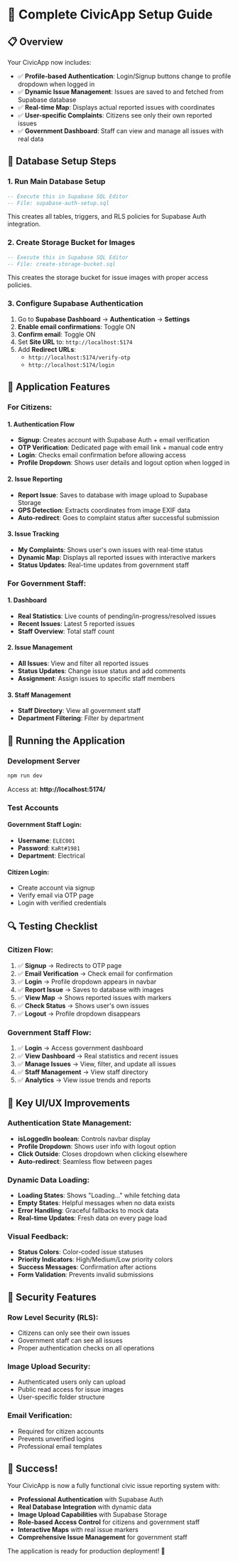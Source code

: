 # 🚀 Complete CivicApp Setup Guide

## 📋 Overview
Your CivicApp now includes:
- ✅ **Profile-based Authentication**: Login/Signup buttons change to profile dropdown when logged in
- ✅ **Dynamic Issue Management**: Issues are saved to and fetched from Supabase database
- ✅ **Real-time Map**: Displays actual reported issues with coordinates
- ✅ **User-specific Complaints**: Citizens see only their own reported issues
- ✅ **Government Dashboard**: Staff can view and manage all issues with real data

## 🔧 Database Setup Steps

### 1. **Run Main Database Setup**
```sql
-- Execute this in Supabase SQL Editor
-- File: supabase-auth-setup.sql
```
This creates all tables, triggers, and RLS policies for Supabase Auth integration.

### 2. **Create Storage Bucket for Images**
```sql
-- Execute this in Supabase SQL Editor  
-- File: create-storage-bucket.sql
```
This creates the storage bucket for issue images with proper access policies.

### 3. **Configure Supabase Authentication**
1. Go to **Supabase Dashboard** → **Authentication** → **Settings**
2. **Enable email confirmations**: Toggle ON
3. **Confirm email**: Toggle ON
4. Set **Site URL** to: `http://localhost:5174`
5. Add **Redirect URLs**: 
   - `http://localhost:5174/verify-otp`
   - `http://localhost:5174/login`

## 🎯 Application Features

### **For Citizens:**

#### **1. Authentication Flow**
- **Signup**: Creates account with Supabase Auth + email verification
- **OTP Verification**: Dedicated page with email link + manual code entry
- **Login**: Checks email confirmation before allowing access
- **Profile Dropdown**: Shows user details and logout option when logged in

#### **2. Issue Reporting**
- **Report Issue**: Saves to database with image upload to Supabase Storage
- **GPS Detection**: Extracts coordinates from image EXIF data
- **Auto-redirect**: Goes to complaint status after successful submission

#### **3. Issue Tracking**
- **My Complaints**: Shows user's own issues with real-time status
- **Dynamic Map**: Displays all reported issues with interactive markers
- **Status Updates**: Real-time updates from government staff

### **For Government Staff:**

#### **1. Dashboard**
- **Real Statistics**: Live counts of pending/in-progress/resolved issues
- **Recent Issues**: Latest 5 reported issues
- **Staff Overview**: Total staff count

#### **2. Issue Management**
- **All Issues**: View and filter all reported issues
- **Status Updates**: Change issue status and add comments
- **Assignment**: Assign issues to specific staff members

#### **3. Staff Management**
- **Staff Directory**: View all government staff
- **Department Filtering**: Filter by department

## 🚀 Running the Application

### **Development Server**
```bash
npm run dev
```
Access at: **http://localhost:5174/**

### **Test Accounts**

#### **Government Staff Login:**
- **Username**: `ELEC001`
- **Password**: `KaRt#1981`
- **Department**: Electrical

#### **Citizen Login:**
- Create account via signup
- Verify email via OTP page
- Login with verified credentials

## 🔍 Testing Checklist

### **Citizen Flow:**
1. ✅ **Signup** → Redirects to OTP page
2. ✅ **Email Verification** → Check email for confirmation
3. ✅ **Login** → Profile dropdown appears in navbar
4. ✅ **Report Issue** → Saves to database with images
5. ✅ **View Map** → Shows reported issues with markers
6. ✅ **Check Status** → Shows user's own issues
7. ✅ **Logout** → Profile dropdown disappears

### **Government Staff Flow:**
1. ✅ **Login** → Access government dashboard
2. ✅ **View Dashboard** → Real statistics and recent issues
3. ✅ **Manage Issues** → View, filter, and update all issues
4. ✅ **Staff Management** → View staff directory
5. ✅ **Analytics** → View issue trends and reports

## 📱 Key UI/UX Improvements

### **Authentication State Management:**
- **isLoggedIn boolean**: Controls navbar display
- **Profile Dropdown**: Shows user info with logout option
- **Click Outside**: Closes dropdown when clicking elsewhere
- **Auto-redirect**: Seamless flow between pages

### **Dynamic Data Loading:**
- **Loading States**: Shows "Loading..." while fetching data
- **Empty States**: Helpful messages when no data exists
- **Error Handling**: Graceful fallbacks to mock data
- **Real-time Updates**: Fresh data on every page load

### **Visual Feedback:**
- **Status Colors**: Color-coded issue statuses
- **Priority Indicators**: High/Medium/Low priority colors
- **Success Messages**: Confirmation after actions
- **Form Validation**: Prevents invalid submissions

## 🔐 Security Features

### **Row Level Security (RLS):**
- Citizens can only see their own issues
- Government staff can see all issues
- Proper authentication checks on all operations

### **Image Upload Security:**
- Authenticated users only can upload
- Public read access for issue images
- User-specific folder structure

### **Email Verification:**
- Required for citizen accounts
- Prevents unverified logins
- Professional email templates

## 🎉 Success!

Your CivicApp is now a fully functional civic issue reporting system with:
- **Professional Authentication** with Supabase Auth
- **Real Database Integration** with dynamic data
- **Image Upload Capabilities** with Supabase Storage
- **Role-based Access Control** for citizens and government staff
- **Interactive Maps** with real issue markers
- **Comprehensive Issue Management** for government staff

The application is ready for production deployment! 🚀

